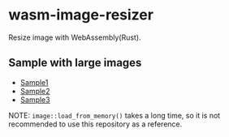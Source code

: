 # wasm-image-resizer

Resize image with WebAssembly(Rust).

## Sample with large images

* [Sample1](https://yokra9.github.io/wasm-image-resizer/sample/dist/LoneStarGeyser.html)
* [Sample2](https://yokra9.github.io/wasm-image-resizer/sample/dist/LakeMcDonald.html)
* [Sample3](https://yokra9.github.io/wasm-image-resizer/sample/dist/JohnDayRiver.html)

NOTE: `image::load_from_memory()` takes a long time, so it is not recommended to use this repository as a reference.